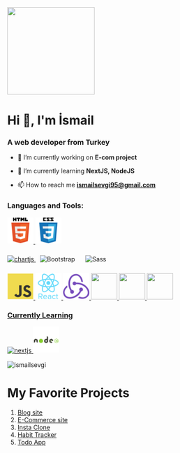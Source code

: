 
<img style="width: 200px; height: 200px" src="https://user-images.githubusercontent.com/100145738/184540883-91c2dca3-2325-48e3-9c64-58389c771d76.gif">

<h1>Hi 👋, I'm İsmail</h1>
<h3 align="left">A web developer from Turkey</h3>

- 🔭 I’m currently working on **E-com project**

- 🌱 I’m currently learning **NextJS, NodeJS**

- 📫 How to reach me **ismailsevgi95@gmail.com**

<h3 align="left">Languages and Tools:</h3>


<p align="left" >
  
  <a href="https://www.w3.org/html/" target="_blank" rel="noreferrer"> <img src="https://raw.githubusercontent.com/devicons/devicon/master/icons/html5/html5-original-wordmark.svg" alt="html5" width="60" height="60"/> </a>
<a href="https://www.w3schools.com/css/" target="_blank" rel="noreferrer"> <img src="https://raw.githubusercontent.com/devicons/devicon/master/icons/css3/css3-original-wordmark.svg" alt="css3" width="60" height="60"/> </a>

  <a href="https://www.chartjs.org" target="_blank" rel="noreferrer"> <img src="https://www.chartjs.org/media/logo-title.svg" alt="chartjs" width="60" height="60"/>
  </a>
  <img style="margin: 10px" src="https://profilinator.rishav.dev/skills-assets/bootstrap-plain.svg" alt="Bootstrap" height="60" />
  <img style="margin: 10px" src="https://cdn3.iconfinder.com/data/icons/logos-and-brands-adobe/512/288_Sass-512.png" alt="Sass" height="60" />
  
  </a>
 
  


    


<p align="left"> <a href="https://developer.mozilla.org/en-US/docs/Web/JavaScript" target="_blank" rel="noreferrer"> <img src="https://raw.githubusercontent.com/devicons/devicon/master/icons/javascript/javascript-original.svg" alt="javascript" width="60" height="60"/> </a> <a href="https://reactjs.org/" target="_blank" rel="noreferrer"> <img src="https://raw.githubusercontent.com/devicons/devicon/master/icons/react/react-original-wordmark.svg" alt="react" width="60" height="60"/> </a>
<a href="https://redux.js.org/" target="_blank" rel="noreferrer">
<img src="https://raw.githubusercontent.com/devicons/devicon/master/icons/redux/redux-original.svg" alt="nodejs" width="60" height="60"/>
  <img src="https://camo.githubusercontent.com/f1dce0381ee0b1e19bc2d2dd0d09d28a52656ab4524f3aef66ebf8aa675f7e54/68747470733a2f2f75706c6f61642e77696b696d656469612e6f72672f77696b6970656469612f636f6d6d6f6e732f7468756d622f342f34632f547970657363726970745f6c6f676f5f323032302e7376672f3130323470782d547970657363726970745f6c6f676f5f323032302e7376672e706e67" width="60" height="60" />
  <img src="https://ih1.redbubble.net/image.1800626835.5626/st,small,507x507-pad,600x600,f8f8f8.jpg" width="60" height="60"/>
   <img src="https://infinapps.com/wp-content/uploads/2018/10/mongodb-logo.png" width="60" height="60"/>
  

</p>
  

<h3 align="left">Currently Learning</h3>

<p align="left">     <a href="https://nextjs.org/" target="_blank" rel="noreferrer"> <img src="https://www.rlogical.com/wp-content/uploads/2021/08/Rlogical-Blog-Images-thumbnail.png" alt="nextjs" width="60" height="60"/> </a>

</a>

<a href="https://nodejs.org" target="_blank" rel="noreferrer"> 
<img src="https://raw.githubusercontent.com/devicons/devicon/master/icons/nodejs/nodejs-original-wordmark.svg" alt="nodejs" width="60" height="60"/>
</a>
</p>

<p><img align="center" src="https://github-readme-stats.vercel.app/api/top-langs?username=ismailsevgi&show_icons=true&locale=en&layout=compact" alt="ismailsevgi" /></p>

<h1>My Favorite Projects</h1>
<ol>
  <li>
<a href="https://github.com/ismailsevgi/blog-project" target="_blank">Blog site</a>
</li>
  <li>
<a href="https://github.com/ismailsevgi/PC-Components-Market" target="_blank">E-Commerce site</a>
</li>
  <li>
<a href="https://github.com/ismailsevgi/sozial-hub" target="_blank">Insta Clone</a>
</li>
<li>
<a href="habit-tracker-r04pxu052-ismailsevgi.vercel.app" target="_blank">Habit Tracker</a>
</li>
<li>
<a href="https://popupsmartpracticum.netlify.app/?" target="_blank">Todo App</a>
</li>
  </ol>
